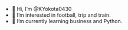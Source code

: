 - 👋 Hi, I’m @KYokota0430
- 👀 I’m interested in football, trip and train.
- 🌱 I’m currently learning business and Python.

<!---
KYokota0430/KYokota0430 is a ✨ special ✨ repository because its `README.md` (this file) appears on your GitHub profile.
You can click the Preview link to take a look at your changes.
--->
